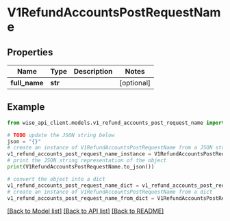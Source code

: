 # V1RefundAccountsPostRequestName


## Properties

Name | Type | Description | Notes
------------ | ------------- | ------------- | -------------
**full_name** | **str** |  | [optional] 

## Example

```python
from wise_api_client.models.v1_refund_accounts_post_request_name import V1RefundAccountsPostRequestName

# TODO update the JSON string below
json = "{}"
# create an instance of V1RefundAccountsPostRequestName from a JSON string
v1_refund_accounts_post_request_name_instance = V1RefundAccountsPostRequestName.from_json(json)
# print the JSON string representation of the object
print(V1RefundAccountsPostRequestName.to_json())

# convert the object into a dict
v1_refund_accounts_post_request_name_dict = v1_refund_accounts_post_request_name_instance.to_dict()
# create an instance of V1RefundAccountsPostRequestName from a dict
v1_refund_accounts_post_request_name_from_dict = V1RefundAccountsPostRequestName.from_dict(v1_refund_accounts_post_request_name_dict)
```
[[Back to Model list]](../README.md#documentation-for-models) [[Back to API list]](../README.md#documentation-for-api-endpoints) [[Back to README]](../README.md)


